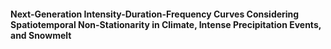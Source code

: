 #### Next-Generation Intensity-Duration-Frequency Curves Considering Spatiotemporal Non-Stationarity in Climate, Intense Precipitation Events, and Snowmelt
